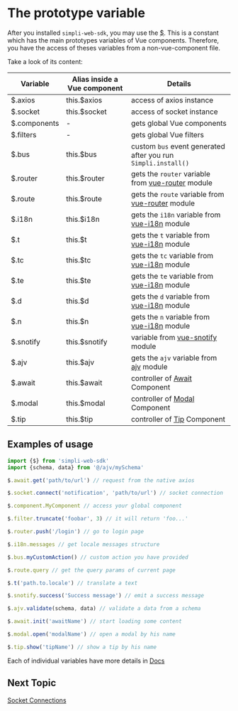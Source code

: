 # The prototype variable

After you installed `simpli-web-sdk`, you may use the [$](../typedocs/classes/_.md).
This is a constant which has the main prototypes variables of Vue components.
Therefore, you have the access of theses variables from a non-vue-component file.

Take a look of its content:

| Variable | Alias inside a Vue component | Details |
|--|--|--|
| $.axios | this.$axios | access of axios instance |
| $.socket | this.$socket | access of socket instance |
| $.components | - | gets global Vue components |
| $.filters | - | gets global Vue filters |
| $.bus | this.$bus | custom `bus` event generated after you run `Simpli.install()` |
| $.router | this.$router | gets the `router` variable from [vue-router](https://router.vuejs.org/) module |
| $.route | this.$route | gets the `route` variable from [vue-router](https://router.vuejs.org/) module |
| $.i18n | this.$i18n | gets the `i18n` variable from [vue-i18n](https://kazupon.github.io/vue-i18n/introduction.html) module |
| $.t | this.$t | gets the `t` variable from [vue-i18n](https://kazupon.github.io/vue-i18n/introduction.html) module |
| $.tc | this.$tc | gets the `tc` variable from [vue-i18n](https://kazupon.github.io/vue-i18n/introduction.html) module |
| $.te | this.$te | gets the `te` variable from [vue-i18n](https://kazupon.github.io/vue-i18n/introduction.html) module |
| $.d | this.$d | gets the `d` variable from [vue-i18n](https://kazupon.github.io/vue-i18n/introduction.html) module |
| $.n | this.$n | gets the `n` variable from [vue-i18n](https://kazupon.github.io/vue-i18n/introduction.html) module |
| $.snotify | this.$snotify | variable from [vue-snotify](https://artemsky.github.io/vue-snotify/documentation/index.html) module |
| $.ajv | this.$ajv | gets the `ajv` variable from [ajv](https://ajv.js.org/) module |
| $.await | this.$await | controller of [Await](../typedocs/classes/await.md) Component |
| $.modal | this.$modal | controller of [Modal](../typedocs/classes/modal.md) Component |
| $.tip | this.$tip | controller of [Tip](../typedocs/classes/tip.md) Component |

## Examples of usage

```typescript
import {$} from 'simpli-web-sdk'
import {schema, data} from '@/ajv/mySchema'

$.await.get('path/to/url') // request from the native axios

$.socket.connect('notification', 'path/to/url') // socket connection

$.component.MyComponent // access your global component

$.filter.truncate('foobar', 3) // it will return 'foo...'

$.router.push('/login') // go to login page

$.i18n.messages // get locale messages structure

$.bus.myCustomAction() // custom action you have provided

$.route.query // get the query params of current page

$.t('path.to.locale') // translate a text

$.snotify.success('Success message') // emit a success message

$.ajv.validate(schema, data) // validate a data from a schema

$.await.init('awaitName') // start loading some content

$.modal.open('modalName') // open a modal by his name

$.tip.show('tipName') // show a tip by his name
```

Each of individual variables have more details in [Docs](../typedocs/README.md)

## Next Topic
[Socket Connections](./socket-connections.md)
